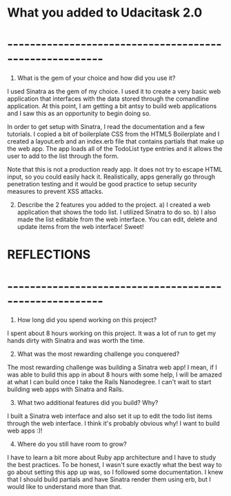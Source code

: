 # What you added to Udacitask 2.0
# -------------------------------------------------------
1. What is the gem of your choice and how did you use it?

I used Sinatra as the gem of my choice.  I used it to create a very basic web application that interfaces with the data stored through the comandline application.  At this point, I am getting a bit antsy to build web applications and I saw this as an opportunity to begin doing so. 

In order to get setup with Sinatra, I read the documentation and a few tutorials.  I copied a bit of boilerplate CSS from the HTML5 Boilerplate and I created a layout.erb and an index.erb file that contains partials that make up the web app.  The app loads all of the TodoList type entries and it allows the user to add to the list through the form.  

Note that this is not a production ready app.  It does not try to escape HTML input, so you could easily hack it.  Realistically, apps generally go through penetration testing and it would be good practice to setup security measures to prevent XSS attacks.

2. Describe the 2 features you added to the project.
  a) I created a web application that shows the todo list.  I utilized Sinatra to do so.
  b) I also made the list editable from the web interface.  You can edit, delete and update items from the web interface!  Sweet!

# REFLECTIONS
# -------------------------------------------------------
1. How long did you spend working on this project?

I spent about 8 hours working on this project.  It was a lot of run to get my hands dirty with Sinatra and was worth the time.

2. What was the most rewarding challenge you conquered?

The most rewarding challenge was building a Sinatra web app!  I mean, if I was able to build this app in about 8 hours with some help, I will be amazed at what I can build once I take the Rails Nanodegree.  I can't wait to start building web apps with Sinatra and Rails.

3. What two additional features did you build? Why?

I built a Sinatra web interface and also set it up to edit the todo list items through the web interface.  I think it's probably obvious why!  I want to build web apps :)!

4. Where do you still have room to grow?

I have to learn a bit more about Ruby app architecture and I have to study the best practices.  To be honest, I wasn't sure exactly what the best way to go about setting this app up was, so I followed some documentation.  I knew that I should build partials and have Sinatra render them using erb, but I would like to understand more than that.

